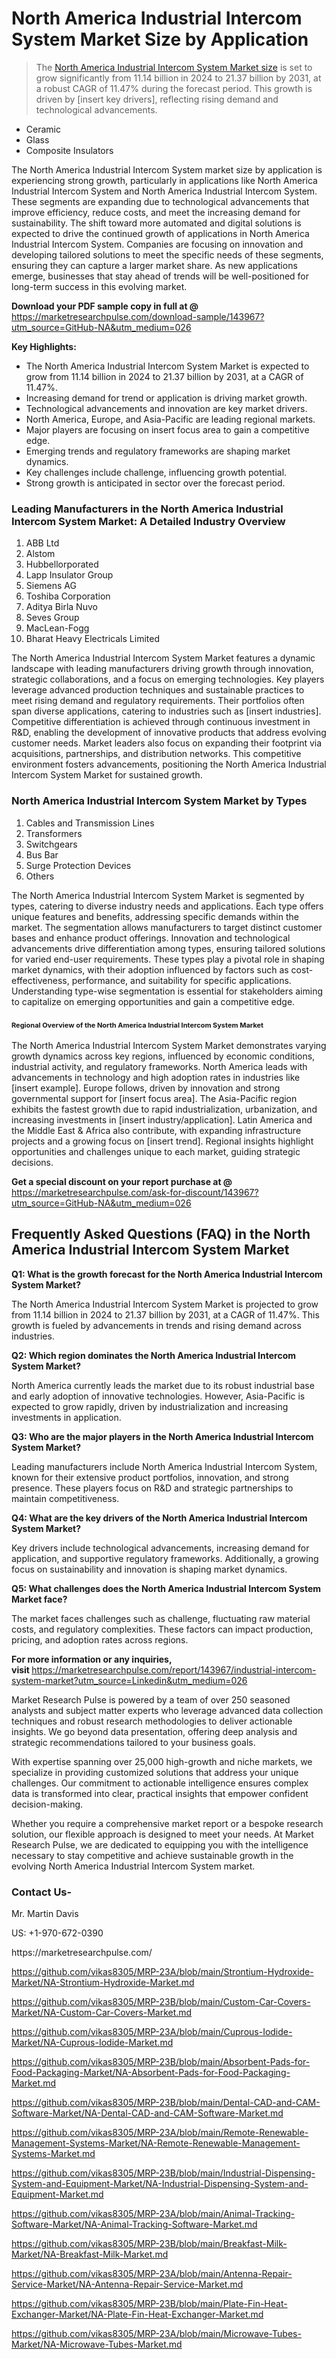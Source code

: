 <h1>North America Industrial Intercom System Market&nbsp;Size by Application</h1><blockquote><p>The <a href="https://marketresearchpulse.com/download-sample/143967?utm_source=GitHub-NA&amp;utm_medium=026">North America Industrial Intercom System Market size</a> is set to grow significantly from 11.14 billion in 2024 to 21.37 billion by 2031, at a robust CAGR of 11.47% during the forecast period. This growth is driven by [insert key drivers], reflecting rising demand and technological advancements.</p></blockquote><ul><li>Ceramic <li> Glass <li> Composite Insulators</li></ul><p>The North America Industrial Intercom System market size by application is experiencing strong growth, particularly in applications like North America Industrial Intercom System and North America Industrial Intercom System. These segments are expanding due to technological advancements that improve efficiency, reduce costs, and meet the increasing demand for sustainability. The shift toward more automated and digital solutions is expected to drive the continued growth of applications in North America Industrial Intercom System. Companies are focusing on innovation and developing tailored solutions to meet the specific needs of these segments, ensuring they can capture a larger market share. As new applications emerge, businesses that stay ahead of trends will be well-positioned for long-term success in this evolving market.</p><p><strong>Download your PDF sample copy in full at @ </strong><a href="https://marketresearchpulse.com/download-sample/143967?utm_source=GitHub-NA&amp;utm_medium=026">https://marketresearchpulse.com/download-sample/143967?utm_source=GitHub-NA&amp;utm_medium=026</a></p><p><strong>Key Highlights: </strong></p><ul><li>The North America Industrial Intercom System Market is expected to grow from 11.14 billion in 2024 to 21.37 billion by 2031, at a CAGR of 11.47%.</li><li>Increasing demand for trend or application is driving market growth.</li><li>Technological advancements and innovation are key market drivers.</li><li>North America, Europe, and Asia-Pacific are leading regional markets.</li><li>Major players are focusing on insert focus area to gain a competitive edge.</li><li>Emerging trends and regulatory frameworks are shaping market dynamics.</li><li>Key challenges include challenge, influencing growth potential.</li><li>Strong growth is anticipated in sector over the forecast period.</li></ul><h3>Leading Manufacturers in the North America Industrial Intercom System Market: A Detailed Industry Overview</h3><ol><li>ABB Ltd</li><li>Alstom</li><li>Hubbellorporated</li><li>Lapp Insulator Group</li><li>Siemens AG</li><li>Toshiba Corporation</li><li>Aditya Birla Nuvo</li><li>Seves Group</li><li>MacLean-Fogg</li><li>Bharat Heavy Electricals Limited</li></ol><div class="flex max-w-full flex-col flex-grow"><div class="min-h-8 text-message flex w-full flex-col items-end gap-2 whitespace-normal break-words [.text-message+&amp;]:mt-5" dir="auto" data-message-author-role="assistant" data-message-id="fd8432e4-4910-450d-b182-61b7bfb0a01f" data-message-model-slug="gpt-4o"><div class="flex w-full flex-col gap-1 empty:hidden first:pt-[3px]"><div class="markdown prose w-full break-words dark:prose-invert light"><p>The North America Industrial Intercom System Market features a dynamic landscape with leading manufacturers driving growth through innovation, strategic collaborations, and a focus on emerging technologies. Key players leverage advanced production techniques and sustainable practices to meet rising demand and regulatory requirements. Their portfolios often span diverse applications, catering to industries such as [insert industries]. Competitive differentiation is achieved through continuous investment in R&amp;D, enabling the development of innovative products that address evolving customer needs. Market leaders also focus on expanding their footprint via acquisitions, partnerships, and distribution networks. This competitive environment fosters advancements, positioning the North America Industrial Intercom System Market for sustained growth.</p></div></div></div></div><h3>North America Industrial Intercom System Market by Types</h3><ol><li>Cables and Transmission Lines <li> Transformers <li> Switchgears <li> Bus Bar <li> Surge Protection Devices <li> Others</li></ol><div class="flex max-w-full flex-col flex-grow"><div class="min-h-8 text-message flex w-full flex-col items-end gap-2 whitespace-normal break-words [.text-message+&amp;]:mt-5" dir="auto" data-message-author-role="assistant" data-message-id="084470be-0bb7-4664-bddf-5156b4f41249" data-message-model-slug="gpt-4o-mini"><div class="flex w-full flex-col gap-1 empty:hidden first:pt-[3px]"><div class="markdown prose w-full break-words dark:prose-invert light"><p>The North America Industrial Intercom System Market is segmented by types, catering to diverse industry needs and applications. Each type offers unique features and benefits, addressing specific demands within the market. The segmentation allows manufacturers to target distinct customer bases and enhance product offerings. Innovation and technological advancements drive differentiation among types, ensuring tailored solutions for varied end-user requirements. These types play a pivotal role in shaping market dynamics, with their adoption influenced by factors such as cost-effectiveness, performance, and suitability for specific applications. Understanding type-wise segmentation is essential for stakeholders aiming to capitalize on emerging opportunities and gain a competitive edge.</p></div></div></div></div><h3><span style="font-size: 11px;">Regional Overview of the North America Industrial Intercom System Market</span></h3><div class="flex max-w-full flex-col flex-grow"><div class="min-h-8 text-message flex w-full flex-col items-end gap-2 whitespace-normal break-words [.text-message+&amp;]:mt-5" dir="auto" data-message-author-role="assistant" data-message-id="e9038762-ce64-4e30-91c9-9bd413514231" data-message-model-slug="gpt-4o-mini"><div class="flex w-full flex-col gap-1 empty:hidden first:pt-[3px]"><div class="markdown prose w-full break-words dark:prose-invert light"><p>The North America Industrial Intercom System Market demonstrates varying growth dynamics across key regions, influenced by economic conditions, industrial activity, and regulatory frameworks. North America leads with advancements in technology and high adoption rates in industries like [insert example]. Europe follows, driven by innovation and strong governmental support for [insert focus area]. The Asia-Pacific region exhibits the fastest growth due to rapid industrialization, urbanization, and increasing investments in [insert industry/application]. Latin America and the Middle East &amp; Africa also contribute, with expanding infrastructure projects and a growing focus on [insert trend]. Regional insights highlight opportunities and challenges unique to each market, guiding strategic decisions.</p></div></div></div></div><p><strong>Get a special discount on your report purchase at @ </strong><a href="https://marketresearchpulse.com/ask-for-discount/143967?utm_source=GitHub-NA&amp;utm_medium=026">https://marketresearchpulse.com/ask-for-discount/143967?utm_source=GitHub-NA&amp;utm_medium=026</a></p><h2>Frequently Asked Questions (FAQ) in the North America Industrial Intercom System Market</h2><p><strong>Q1: What is the growth forecast for the North America Industrial Intercom System Market?</strong></p><p>The North America Industrial Intercom System Market is projected to grow from 11.14 billion in 2024 to 21.37 billion by 2031, at a CAGR of 11.47%. This growth is fueled by advancements in trends and rising demand across industries.</p><p><strong>Q2: Which region dominates the North America Industrial Intercom System Market?</strong></p><p>North America currently leads the market due to its robust industrial base and early adoption of innovative technologies. However, Asia-Pacific is expected to grow rapidly, driven by industrialization and increasing investments in application.</p><p><strong>Q3: Who are the major players in the North America Industrial Intercom System Market?</strong></p><p>Leading manufacturers include North America Industrial Intercom System, known for their extensive product portfolios, innovation, and strong presence. These players focus on R&amp;D and strategic partnerships to maintain competitiveness.</p><p><strong>Q4: What are the key drivers of the North America Industrial Intercom System Market?</strong></p><p>Key drivers include technological advancements, increasing demand for application, and supportive regulatory frameworks. Additionally, a growing focus on sustainability and innovation is shaping market dynamics.</p><p><strong>Q5: What challenges does the North America Industrial Intercom System Market face?</strong></p><p>The market faces challenges such as challenge, fluctuating raw material costs, and regulatory complexities. These factors can impact production, pricing, and adoption rates across regions.</p><p><strong>For more information or any inquiries, visit&nbsp;</strong><a href="https://marketresearchpulse.com/report/143967/industrial-intercom-system-market?utm_source=Linkedin&utm_medium=026">https://marketresearchpulse.com/report/143967/industrial-intercom-system-market?utm_source=Linkedin&utm_medium=026</a></p><p>Market Research Pulse is powered by a team of over 250 seasoned analysts and subject matter experts who leverage advanced data collection techniques and robust research methodologies to deliver actionable insights. We go beyond data presentation, offering deep analysis and strategic recommendations tailored to your business goals.</p><p>With expertise spanning over 25,000 high-growth and niche markets, we specialize in providing customized solutions that address your unique challenges. Our commitment to actionable intelligence ensures complex data is transformed into clear, practical insights that empower confident decision-making.</p><p>Whether you require a comprehensive market report or a bespoke research solution, our flexible approach is designed to meet your needs. At Market Research Pulse, we are dedicated to equipping you with the intelligence necessary to stay competitive and achieve sustainable growth in the evolving North America Industrial Intercom System market.</p><h3><strong>Contact Us-</strong></h3><p>Mr. Martin Davis</p><p>US: +1-970-672-0390</p><p>https://marketresearchpulse.com/</p><p><a href="https://github.com/vikas8305/MRP-23A/blob/main/Strontium-Hydroxide-Market/NA-Strontium-Hydroxide-Market.md">https://github.com/vikas8305/MRP-23A/blob/main/Strontium-Hydroxide-Market/NA-Strontium-Hydroxide-Market.md</a></p><p><a href="https://github.com/vikas8305/MRP-23B/blob/main/Custom-Car-Covers-Market/NA-Custom-Car-Covers-Market.md">https://github.com/vikas8305/MRP-23B/blob/main/Custom-Car-Covers-Market/NA-Custom-Car-Covers-Market.md</a></p><p><a href="https://github.com/vikas8305/MRP-23A/blob/main/Cuprous-Iodide-Market/NA-Cuprous-Iodide-Market.md">https://github.com/vikas8305/MRP-23A/blob/main/Cuprous-Iodide-Market/NA-Cuprous-Iodide-Market.md</a></p><p><a href="https://github.com/vikas8305/MRP-23B/blob/main/Absorbent-Pads-for-Food-Packaging-Market/NA-Absorbent-Pads-for-Food-Packaging-Market.md">https://github.com/vikas8305/MRP-23B/blob/main/Absorbent-Pads-for-Food-Packaging-Market/NA-Absorbent-Pads-for-Food-Packaging-Market.md</a></p><p><a href="https://github.com/vikas8305/MRP-23B/blob/main/Dental-CAD-and-CAM-Software-Market/NA-Dental-CAD-and-CAM-Software-Market.md">https://github.com/vikas8305/MRP-23B/blob/main/Dental-CAD-and-CAM-Software-Market/NA-Dental-CAD-and-CAM-Software-Market.md</a></p><p><a href="https://github.com/vikas8305/MRP-23A/blob/main/Remote-Renewable-Management-Systems-Market/NA-Remote-Renewable-Management-Systems-Market.md">https://github.com/vikas8305/MRP-23A/blob/main/Remote-Renewable-Management-Systems-Market/NA-Remote-Renewable-Management-Systems-Market.md</a></p><p><a href="https://github.com/vikas8305/MRP-23B/blob/main/Industrial-Dispensing-System-and-Equipment-Market/NA-Industrial-Dispensing-System-and-Equipment-Market.md">https://github.com/vikas8305/MRP-23B/blob/main/Industrial-Dispensing-System-and-Equipment-Market/NA-Industrial-Dispensing-System-and-Equipment-Market.md</a></p><p><a href="https://github.com/vikas8305/MRP-23A/blob/main/Animal-Tracking-Software-Market/NA-Animal-Tracking-Software-Market.md">https://github.com/vikas8305/MRP-23A/blob/main/Animal-Tracking-Software-Market/NA-Animal-Tracking-Software-Market.md</a></p><p><a href="https://github.com/vikas8305/MRP-23B/blob/main/Breakfast-Milk-Market/NA-Breakfast-Milk-Market.md">https://github.com/vikas8305/MRP-23B/blob/main/Breakfast-Milk-Market/NA-Breakfast-Milk-Market.md</a></p><p><a href="https://github.com/vikas8305/MRP-23A/blob/main/Antenna-Repair-Service-Market/NA-Antenna-Repair-Service-Market.md">https://github.com/vikas8305/MRP-23A/blob/main/Antenna-Repair-Service-Market/NA-Antenna-Repair-Service-Market.md</a></p><p><a href="https://github.com/vikas8305/MRP-23B/blob/main/Plate-Fin-Heat-Exchanger-Market/NA-Plate-Fin-Heat-Exchanger-Market.md">https://github.com/vikas8305/MRP-23B/blob/main/Plate-Fin-Heat-Exchanger-Market/NA-Plate-Fin-Heat-Exchanger-Market.md</a></p><p><a href="https://github.com/vikas8305/MRP-23A/blob/main/Microwave-Tubes-Market/NA-Microwave-Tubes-Market.md">https://github.com/vikas8305/MRP-23A/blob/main/Microwave-Tubes-Market/NA-Microwave-Tubes-Market.md</a></p>
